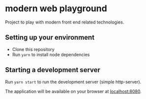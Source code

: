# modern web playground
Project to play with modern front end related technologies. 

## Setting up your environment

* Clone this repository
* Run `yarn` to install node dependencies
 
## Starting a development server

Run `yarn start` to run the development server (simple http-server).

The application will be available on your browser at [localhost:8080](http://localhost:8080).
